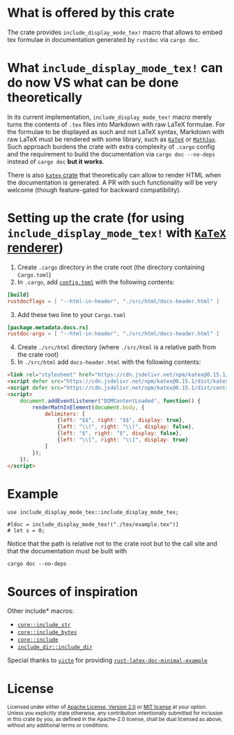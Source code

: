 # What is offered by this crate

The crate provides `include_display_mode_tex!` macro that allows to embed tex formulae
in documentation generated by `rustdoc` via `cargo doc`.

# What `include_display_mode_tex!` can do now VS what can be done theoretically
In its current implementation, `include_display_mode_tex!` macro merely turns
the contents of `.tex` files into Markdown with raw LaTeX formulae. For the formulae to be displayed 
as such and not LaTeX syntax, Markdown with raw LaTeX must be rendered with some library, such as
[`KaTeX`](https://katex.org/docs/autorender.html) or
[`MathJax`](http://docs.mathjax.org/en/latest/web/configuration.html). Such approach burdens the crate
with extra complexity of `.cargo` config and the requirement to build the documentation via 
`cargo doc --no-deps` instead of `cargo doc` **but it works**.

There is also [`katex` crate](https://docs.rs/katex/latest/katex/) that theoretically can allow
to render HTML when the documentation is generated. A PR with such functionality will be very
welcome (though feature-gated for backward compatibility).

# Setting up the crate (for using `include_display_mode_tex!` with [`KaTeX` renderer](https://katex.org/docs/autorender.html))

1. Create `.cargo` directory in the crate root (the directory containing `Cargo.toml`)
2. In `.cargo`, add [`config.toml`](https://doc.rust-lang.org/cargo/reference/config.html)
with the following contents:
```toml
[build]
rustdocflags = [ "--html-in-header", "./src/html/docs-header.html" ]
```
3. Add these two line to your `Cargo.toml`
```toml
[package.metadata.docs.rs]
rustdoc-args = [ "--html-in-header", "./src/html/docs-header.html" ]
```
4. Create `./src/html` directory (where `./src/html` is a relative path from the crate root)
5. In `./src/html` add `docs-header.html` with the following contents:
```html
<link rel="stylesheet" href="https://cdn.jsdelivr.net/npm/katex@0.15.1/dist/katex.min.css" integrity="sha384-R4558gYOUz8mP9YWpZJjofhk+zx0AS11p36HnD2ZKj/6JR5z27gSSULCNHIRReVs" crossorigin="anonymous">
<script defer src="https://cdn.jsdelivr.net/npm/katex@0.15.1/dist/katex.min.js" integrity="sha384-z1fJDqw8ZApjGO3/unPWUPsIymfsJmyrDVWC8Tv/a1HeOtGmkwNd/7xUS0Xcnvsx" crossorigin="anonymous"></script>
<script defer src="https://cdn.jsdelivr.net/npm/katex@0.15.1/dist/contrib/auto-render.min.js" integrity="sha384-+XBljXPPiv+OzfbB3cVmLHf4hdUFHlWNZN5spNQ7rmHTXpd7WvJum6fIACpNNfIR" crossorigin="anonymous"></script>
<script>
    document.addEventListener("DOMContentLoaded", function() {
        renderMathInElement(document.body, {
            delimiters: [
                {left: "$$", right: "$$", display: true},
                {left: "\\(", right: "\\)", display: false},
                {left: "$", right: "$", display: false},
                {left: "\\[", right: "\\]", display: true}
            ]
        });
    });
</script>
```
# Example
```no_run
use include_display_mode_tex::include_display_mode_tex;

#[doc = include_display_mode_tex!("./tex/example.tex")]
# let s = 0;
```

Notice that the path is relative not to the crate root but to the call site and that
the documentation must be built with 
```text
cargo doc --no-deps
```

# Sources of inspiration
Other include\* macros:
* [`core::include_str`](https://doc.rust-lang.org/core/macro.include_str.html)
* [`core::include_bytes`](https://doc.rust-lang.org/core/macro.include_bytes.html)
* [`core::include`](https://doc.rust-lang.org/core/macro.include.html)
* [`include_dir::include_dir`](https://crates.io/crates/include_dir)

Special thanks to [`victe`](https://github.com/victe) for providing 
[`rust-latex-doc-minimal-example`](https://github.com/victe/rust-latex-doc-minimal-example)

# License

<sup>
Licensed under either of <a href="LICENSE-APACHE">Apache License, Version
2.0</a> or <a href="LICENSE-MIT">MIT license</a> at your option.
</sup>

<br>

<sub>
Unless you explicitly state otherwise, any contribution intentionally submitted
for inclusion in this crate by you, as defined in the Apache-2.0 license, shall
be dual licensed as above, without any additional terms or conditions.
</sub>